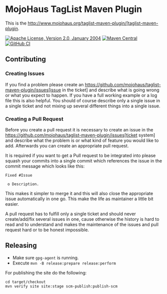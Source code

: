 # MojoHaus TagList Maven Plugin

This is the http://www.mojohaus.org/taglist-maven-plugin/[taglist-maven-plugin.

[![Apache License, Version 2.0, January 2004](https://img.shields.io/github/license/mojohaus/versions-maven-plugin.svg?label=License)](https://www.apache.org/licenses/)
[![Maven Central](https://img.shields.io/maven-central/v/org.codehaus.mojo/taglist-maven-plugin.svg?label=Maven%20Central)](https://search.maven.org/artifact/org.codehaus.mojo/taglist-maven-plugin)
[![GitHub CI](https://github.com/mojohaus/taglist-maven-plugin/actions/workflows/maven.yml/badge.svg)](https://github.com/mojohaus/taglist-maven-plugin/actions/workflows/maven.yml)

## Contributing

### Creating Issues

If you find a problem please create an
https://github.com/mojohaus/taglist-maven-plugin/issues[issue in the ticket]
and describe what is going wrong or what you expect to happen.
If you have a full working example or a log file this is also helpful.
You should of course describe only a single issue in a single ticket and not
mixing up several different things into a single issue.

### Creating a Pull Request

Before you create a pull request it is necessary to create an issue in
the https://github.com/mojohaus/taglist-maven-plugin/issues[ticket system]
and describe what the problem is or what kind of feature you would like
to add. Afterwards you can create an appropriate pull request.

It is required if you want to get a Pull request to be integrated into please
squash your commits into a single commit which references the issue in the
commit message which looks like this:

```
Fixed #Issue

 o Description.

```

This makes it simpler to merge it and this will also close the
appropriate issue automatically in one go. This make the life as
maintainer a little bit easier.

A pull request has to fulfill only a single ticket and should never
create/add/fix several issues in one, cause otherwise the history is hard to
read and to understand and makes the maintenance of the issues and pull request
hard or to be honest impossible.

## Releasing

* Make sure `gpg-agent` is running.
* Execute `mvn -B release:prepare release:perform`

For publishing the site do the following:

```
cd target/checkout
mvn verify site site:stage scm-publish:publish-scm
```

